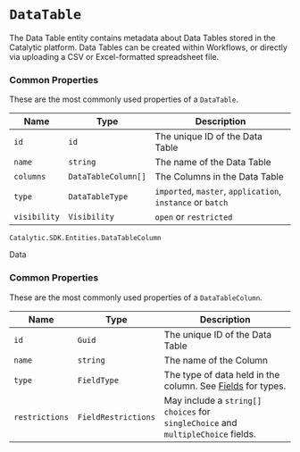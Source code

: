# `DataTable`

The Data Table entity contains metadata about Data Tables stored in the Catalytic platform. Data Tables can be created within Workflows, or directly via uploading a CSV or Excel-formatted spreadsheet file.

### Common Properties

These are the most commonly used properties of a `DataTable`.

| Name         | Type                | Description                                                |
| ------------ | ------------------- | ---------------------------------------------------------- |
| `id`         | `id`                | The unique ID of the Data Table                            |
| `name`       | `string`            | The name of the Data Table                                 |
| `columns`    | `DataTableColumn[]` | The Columns in the Data Table                              |
| `type`       | `DataTableType`     | `imported`, `master`, `application`, `instance` or `batch` |
| `visibility` | `Visibility`        | `open` or `restricted`                                     |

`Catalytic.SDK.Entities.DataTableColumn`

Data

### Common Properties

These are the most commonly used properties of a `DataTableColumn`.

| Name           | Type                | Description                                                                             |
| -------------- | ------------------- | --------------------------------------------------------------------------------------- |
| `id`           | `Guid`              | The unique ID of the Data Table                                                         |
| `name`         | `string`            | The name of the Column                                                                  |
| `type`         | `FieldType`         | The type of data held in the column. See [Fields](doc:the-field-entity-node) for types. |
| `restrictions` | `FieldRestrictions` | May include a `string[]` `choices` for <br>`singleChoice` and `multipleChoice` fields.  |
